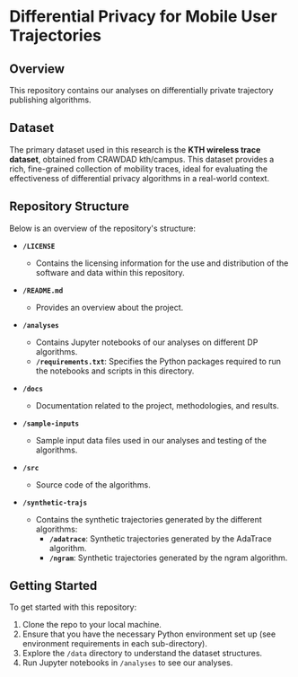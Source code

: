 # Differential Privacy for Mobile User Trajectories

## Overview

This repository contains our analyses on differentially private trajectory publishing algorithms.

## Dataset

The primary dataset used in this research is the **KTH wireless trace dataset**, obtained from CRAWDAD kth/campus. This dataset provides a rich, fine-grained collection of mobility traces, ideal for evaluating the effectiveness of differential privacy algorithms in a real-world context.

## Repository Structure

Below is an overview of the repository's structure:

- **`/LICENSE`**
  - Contains the licensing information for the use and distribution of the software and data within this repository.

- **`/README.md`**
  - Provides an overview about the project.
- **`/analyses`**
  - Contains Jupyter notebooks of our analyses on different DP algorithms.
  - **`/requirements.txt`**: Specifies the Python packages required to run the notebooks and scripts in this directory.

- **`/docs`**
  - Documentation related to the project, methodologies, and results.

- **`/sample-inputs`**
  - Sample input data files used in our analyses and testing of the algorithms.

- **`/src`**
  - Source code of the algorithms.

- **`/synthetic-trajs`**
  - Contains the synthetic trajectories generated by the different algorithms:
    - **`/adatrace`**: Synthetic trajectories generated by the AdaTrace algorithm.
    - **`/ngram`**: Synthetic trajectories generated by the ngram algorithm.

## Getting Started

To get started with this repository:
1. Clone the repo to your local machine.
2. Ensure that you have the necessary Python environment set up (see environment requirements in each sub-directory).
3. Explore the `/data` directory to understand the dataset structures.
4. Run Jupyter notebooks in `/analyses` to see our analyses.
